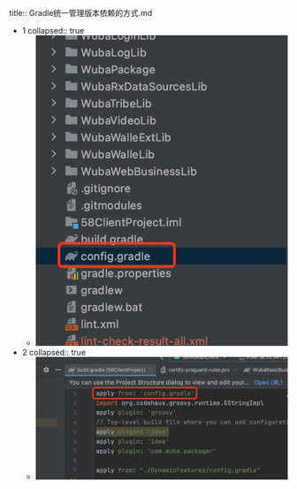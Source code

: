 title:: Gradle统一管理版本依赖的方式.md

- 1
  collapsed:: true
	- ![image.png](../assets/image_1684398767159_0.png)
- 2
  collapsed:: true
	- ![image.png](../assets/image_1684398791285_0.png)